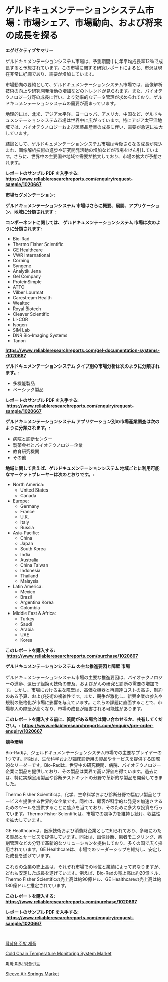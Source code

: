 <p><h1>ゲルドキュメンテーションシステム市場：市場シェア、市場動向、および将来の成長を探る</h1></p><p><strong>エグゼクティブサマリー</strong></p>
<p><p>ゲルドキュメンテーションシステム市場は、予測期間中に年平均成長率12％で成長すると予想されています。この市場に関する研究レポートによると、市況は現在非常に好調であり、需要が増加しています。</p><p>市場動向の要約として、ゲルドキュメンテーションシステム市場では、画像解析技術の向上や研究開発活動の増加などのトレンドが見られます。また、バイオテクノロジー分野の成長に伴い、より効率的なデータ管理が求められており、ゲルドキュメンテーションシステムの需要が高まっています。</p><p>地理的には、北米、アジア太平洋、ヨーロッパ、アメリカ、中国など、ゲルドキュメンテーションシステム市場は世界中に広がっています。特にアジア太平洋地域では、バイオテクノロジーおよび医薬品産業の成長に伴い、需要が急速に拡大しています。</p><p>結論として、ゲルドキュメンテーションシステム市場は今後さらなる成長が見込まれ、画像解析技術の進歩や研究開発活動の増加などが市場をけん引しています。さらに、世界中の主要国や地域で需要が拡大しており、市場の拡大が予想されます。</p></p>
<p><strong>レポートのサンプル PDF を入手する: <a href="https://www.reliableresearchreports.com/enquiry/request-sample/1020667">https://www.reliableresearchreports.com/enquiry/request-sample/1020667</a></strong></p>
<p><strong>市場セグメンテーション:</strong></p>
<p><strong> ゲルドキュメンテーションシステム 市場はさらに概要、展開、アプリケーション、地域に分類されます :</strong></p>
<p><strong>コンポーネントに関しては、 ゲルドキュメンテーションシステム 市場は次のように分類されます: &nbsp;</strong></p>
<p><ul><li>Bio-Rad</li><li>Thermo Fisher Scientific</li><li>GE Healthcare</li><li>VWR International</li><li>Corning</li><li>Syngene</li><li>Analytik Jena</li><li>Gel Company</li><li>ProteinSimple</li><li>ATTO</li><li>Vilber Lourmat</li><li>Carestream Health</li><li>Wealtec</li><li>Royal Biotech</li><li>Cleaver Scientific</li><li>LI-COR</li><li>Isogen</li><li>SIM Lab</li><li>DNR Bio-Imaging Systems</li><li>Tanon</li></ul></p>
<p><strong><a href="https://www.reliableresearchreports.com/gel-documentation-systems-r1020667">https://www.reliableresearchreports.com/gel-documentation-systems-r1020667</a></strong></p>
<p><strong> ゲルドキュメンテーションシステム タイプ別の市場分析は次のように分類されます。:</strong></p>
<p><ul><li>多機能製品</li><li>ベーシック製品</li></ul></p>
<p><strong>レポートのサンプル PDF を入手する: &nbsp;<a href="https://www.reliableresearchreports.com/enquiry/request-sample/1020667">https://www.reliableresearchreports.com/enquiry/request-sample/1020667</a></strong></p>
<p><strong> ゲルドキュメンテーションシステム アプリケーション別の市場産業調査は次のように分類されます。:</strong></p>
<p><ul><li>病院と診断センター</li><li>製薬会社とバイオテクノロジー企業</li><li>教育研究機関</li><li>その他</li></ul></p>
<p><strong>地域に関して言えば、ゲルドキュメンテーションシステム 地域ごとに利用可能なマーケットプレーヤーは次のとおりです。:</strong></p>
<p><ul>
    <li>
        North America:
        <ul>
            <li>United States</li>
            <li>Canada</li>
        </ul>
    </li>
    <li>
        Europe:
        <ul>
            <li>Germany</li>
            <li>France</li>
            <li>U.K.</li>
            <li>Italy</li>
            <li>Russia</li>
        </ul>
    </li>
    <li>
        Asia-Pacific:
        <ul>
            <li>China</li>
            <li>Japan</li>
            <li>South Korea</li>
            <li>India</li>
            <li>Australia</li>
            <li>China Taiwan</li>
            <li>Indonesia</li>
            <li>Thailand</li>
            <li>Malaysia</li>
        </ul>
    </li>
    <li>
        Latin America:
        <ul>
            <li>Mexico</li>
            <li>Brazil</li>
            <li>Argentina Korea</li>
            <li>Colombia</li>
        </ul>
    </li>
    <li>
        Middle East & Africa:
        <ul>
            <li>Turkey</li>
            <li>Saudi</li>
            <li>Arabia</li>
            <li>UAE</li>
            <li>Korea</li>
        </ul>
    </li>
    </ul></p>
<p><strong>このレポートを購入する: &nbsp;<a href="https://www.reliableresearchreports.com/purchase/1020667">https://www.reliableresearchreports.com/purchase/1020667</a></strong></p>
<p><strong>ゲルドキュメンテーションシステム の主な推進要因と障壁 市場</strong></p>
<p><p>ゲルドキュメンテーションシステム市場の主要な推進要因は、バイオテクノロジーの進歩、遺伝子組換え技術の普及、およびがんの研究と診断の需要の増加です。しかし、市場における主な障壁は、高価な機器と再調達コストの高さ、制約のある予算、および技術の複雑性です。また、競争が激化し、新興企業の参入や規制の厳格化が市場に影響を与えています。これらの課題に直面することで、市場参入の障壁が高くなり、市場の成長が阻害される可能性があります。</p></p>
<p><strong>このレポートを購入する前に、質問がある場合は問い合わせるか、共有してください。:&nbsp; <a href="https://www.reliableresearchreports.com/enquiry/pre-order-enquiry/1020667">https://www.reliableresearchreports.com/enquiry/pre-order-enquiry/1020667</a></strong></p>
<p><strong>競争環境</strong></p>
<p><p>Bio-Radは、ジェルドキュメンテーションシステム市場での主要なプレイヤーの1つです。同社は、生命科学および臨床診断用の製品やサービスを提供する国際的なリーダーです。Bio-Radは、世界中の研究機関、病院、バイオテクノロジー企業に製品を提供しており、その製品は業界で高い評価を得ています。過去には、特に実験室用製品や診断テストキットの分野で革新的な製品を開発してきました。</p><p>Thermo Fisher Scientificは、化学、生命科学および診断分野で幅広い製品とサービスを提供する世界的な企業です。同社は、顧客が科学的な発見を加速させるためのツールを提供することに焦点を当てており、そのために多大な投資を行っています。Thermo Fisher Scientificは、市場での競争力を維持し続け、収益性を拡大しています。</p><p>GE Healthcareは、医療技術および消費財企業として知られており、多岐にわたる製品とサービスを提供しています。同社は、画像診断、患者モニタリング、薬剤管理などの分野で革新的なソリューションを提供しており、多くの国で広く採用されています。GE Healthcareは、市場でのリーダーシップを維持し、安定した成長を遂げています。</p><p>これらの企業の売上高は、それぞれ市場での地位と業績によって異なりますが、どれも安定した成長を遂げています。例えば、Bio-Radの売上高は約20億ドル、Thermo Fisher Scientificの売上高は約90億ドル、GE Healthcareの売上高は約180億ドルと推定されています。</p></p>
<p><strong>このレポートを購入する: &nbsp; <a href="https://www.reliableresearchreports.com/purchase/1020667">https://www.reliableresearchreports.com/purchase/1020667</a></strong></p>
<p><strong>レポートのサンプル PDF を入手する: &nbsp;<a href="https://www.reliableresearchreports.com/enquiry/request-sample/1020667">https://www.reliableresearchreports.com/enquiry/request-sample/1020667</a></strong><strong></strong></p>
<p>&nbsp;</p>
<p><p><a href="https://github.com/WilburKihn5676/Market-Research-Report-List-1/blob/main/294788426495.md">탁상용 주방 제품</a></p><p><a href="https://github.com/jodemen/Market-Research-Report-List-2/blob/main/cold-chain-temperature-monitoring-system-market.md">Cold Chain Temperature Monitoring System Market</a></p><p><a href="https://github.com/wallacBahrtyinger567686/Market-Research-Report-List-1/blob/main/290876826496.md">피하 피임 임플란트</a></p><p><a href="https://github.com/Sarissaschmalingtr6fz2739/Market-Research-Report-List-2/blob/main/sleeve-air-springs-market.md">Sleeve Air Springs Market</a></p></p>